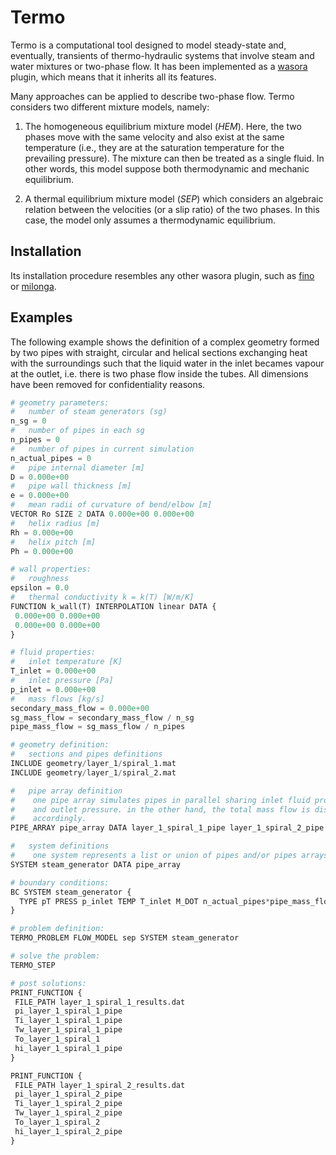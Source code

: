 # Termo

Termo is a computational tool designed to model steady-state and, eventually, transients of thermo-hydraulic systems that involve steam and water mixtures or two-phase flow. It has been implemented as a [wasora](https://seamplex.com/wasora/) plugin, which means that it inherits all its features.

Many approaches can be applied to describe two-phase flow. Termo considers two different mixture models, namely:

  1. The homogeneous equilibrium mixture model (*HEM*). Here, the two phases move with the same velocity and also exist at the same temperature (i.e., they are at the saturation temperature for the prevailing pressure). The mixture can then be treated as a single fluid. In other words, this model suppose both thermodynamic and mechanic equilibrium.

  2. A thermal equilibrium mixture model (*SEP*) which considers an algebraic relation between the velocities (or a slip ratio) of the two phases. In this case, the model only assumes a thermodynamic equilibrium.

## Installation

Its installation procedure resembles any other wasora plugin, such as [fino](https://seamplex.com/fino/) or [milonga](https://seamplex.com/milonga/).

## Examples

The following example shows the definition of a complex geometry formed by two pipes with straight, circular and helical sections exchanging heat with the surroundings such that the liquid water in the inlet becames vapour at the outlet, i.e. there is two phase flow inside the tubes. All dimensions have been removed for confidentiality reasons.

```python
# geometry parameters:
#   number of steam generators (sg)
n_sg = 0
#   number of pipes in each sg
n_pipes = 0
#   number of pipes in current simulation
n_actual_pipes = 0
#   pipe internal diameter [m]
D = 0.000e+00
#   pipe wall thickness [m]
e = 0.000e+00
#   mean radii of curvature of bend/elbow [m]
VECTOR Ro SIZE 2 DATA 0.000e+00 0.000e+00
#   helix radius [m]
Rh = 0.000e+00
#   helix pitch [m]
Ph = 0.000e+00

# wall properties:
#   roughness
epsilon = 0.0
#   thermal conductivity k = k(T) [W/m/K]
FUNCTION k_wall(T) INTERPOLATION linear DATA {
 0.000e+00 0.000e+00
 0.000e+00 0.000e+00
}

# fluid properties:
#   inlet temperature [K]
T_inlet = 0.000e+00
#   inlet pressure [Pa]
p_inlet = 0.000e+00
#   mass flows [kg/s]
secondary_mass_flow = 0.000e+00
sg_mass_flow = secondary_mass_flow / n_sg
pipe_mass_flow = sg_mass_flow / n_pipes

# geometry definition:
#   sections and pipes definitions
INCLUDE geometry/layer_1/spiral_1.mat
INCLUDE geometry/layer_1/spiral_2.mat

#   pipe array definition
#    one pipe array simulates pipes in parallel sharing inlet fluid properties
#    and outlet pressure. in the other hand, the total mass flow is distributed
#    accordingly.
PIPE_ARRAY pipe_array DATA layer_1_spiral_1_pipe layer_1_spiral_2_pipe

#   system definitions
#    one system represents a list or union of pipes and/or pipes arrays.
SYSTEM steam_generator DATA pipe_array

# boundary conditions:
BC SYSTEM steam_generator {
  TYPE pT PRESS p_inlet TEMP T_inlet M_DOT n_actual_pipes*pipe_mass_flow
}

# problem definition:
TERMO_PROBLEM FLOW_MODEL sep SYSTEM steam_generator

# solve the problem:
TERMO_STEP

# post solutions:
PRINT_FUNCTION {
 FILE_PATH layer_1_spiral_1_results.dat
 pi_layer_1_spiral_1_pipe
 Ti_layer_1_spiral_1_pipe
 Tw_layer_1_spiral_1_pipe
 To_layer_1_spiral_1
 hi_layer_1_spiral_1_pipe
}

PRINT_FUNCTION {
 FILE_PATH layer_1_spiral_2_results.dat
 pi_layer_1_spiral_2_pipe
 Ti_layer_1_spiral_2_pipe
 Tw_layer_1_spiral_2_pipe
 To_layer_1_spiral_2
 hi_layer_1_spiral_2_pipe
}

```